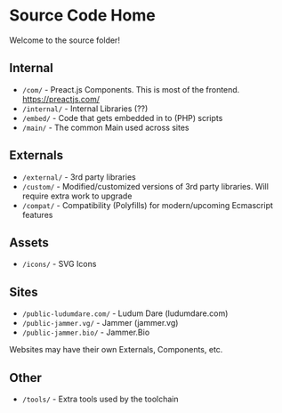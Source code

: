 # Source Code Home

Welcome to the source folder!

## Internal

* `/com/` - Preact.js Components. This is most of the frontend. https://preactjs.com/
* `/internal/` - Internal Libraries (??)
* `/embed/` - Code that gets embedded in to (PHP) scripts
* `/main/` - The common Main used across sites

## Externals

* `/external/` - 3rd party libraries
* `/custom/` - Modified/customized versions of 3rd party libraries. Will require extra work to upgrade
* `/compat/` - Compatibility (Polyfills) for modern/upcoming Ecmascript features

## Assets

* `/icons/` - SVG Icons

## Sites
* `/public-ludumdare.com/` - Ludum Dare (ludumdare.com)
* `/public-jammer.vg/` - Jammer (jammer.vg)
* `/public-jammer.bio/` - Jammer.Bio

Websites may have their own Externals, Components, etc.

## Other
* `/tools/` - Extra tools used by the toolchain
